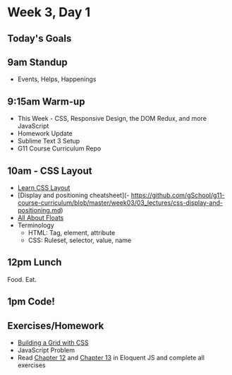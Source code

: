 # Week 3, Day 1

## Today's Goals

## 9am Standup

- Events, Helps, Happenings

## 9:15am Warm-up

- This Week - CSS, Responsive Design, the DOM Redux, and more JavaScript
- Homework Update
- Sublime Text 3 Setup
- G11 Course Curriculum Repo

## 10am - CSS Layout

- [Learn CSS Layout](http://learnlayout.com/)
- [Display and positioning cheatsheet](- https://github.com/gSchool/g11-course-curriculum/blob/master/week03/03_lectures/css-display-and-positioning.md)
- [All About Floats](https://css-tricks.com/all-about-floats/)
- Terminology
  - HTML: Tag, element, attribute
  - CSS: Ruleset, selector, value, name

## 12pm Lunch

Food. Eat.

## 1pm Code!

## Exercises/Homework

- [Building a Grid with CSS](https://github.com/gSchool/g11-course-curriculum/tree/master/week03/03-exercises/css-grid-system)
- JavaScript Problem
- Read [Chapter 12](http://eloquentjavascript.net/12_browser.html) and [Chapter 13](http://eloquentjavascript.net/13_dom.html) in Eloquent JS and complete all exercises
